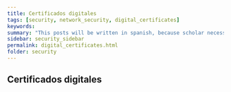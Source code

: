 ```yaml
---
title: Certificados digitales
tags: [security, network_security, digital_certificates]
keywords:
summary: "This posts will be written in spanish, because scholar necessities."
sidebar: security_sidebar
permalink: digital_certificates.html
folder: security
---
```

## Certificados digitales
